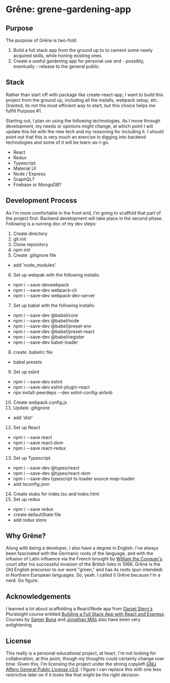 # Grēne: grene-gardening-app

## Purpose
The purpose of Grēne is two-fold:
1. Build a full stack app from the ground up to to cement some newly acquired skills, while honing existing ones.
2. Create a useful gardening app for personal use and - possibly, eventually - release to the general public.

## Stack
Rather than start off with package like create-react-app, I want to build this project from the ground up, including all the installs, webpack setup, etc. Granted, its not the most efficient way to start, but this choice helps me fulfill Purpose #1. 

Starting out, I plan on using the following technologies. As I move through development, my needs or opinions might change, at which point I will update this list with the new tech and my reasoning for including it. I should point out that this is very much an exercise in digging into backend technologies and some of it will be learn-as-I-go. 

- React
- Redux
- Typescript
- Material UI
- Node / Express
- GraphQL?
- Firebase or MongoDB?

## Development Process
As I'm more comfortable in the front end, I'm going to scaffold that part of the project first. Backend development will take place in the second phase. Following is a running doc of my dev steps:

1. Create directory
2. git init
3. Clone repository
4. npm init
5. Create .gitignore file
  - add 'node_modules'
6. Set up webpak with the following installs:
  - npm i --save-devwebpack
  - npm i --save-dev webpack-cli
  - npm i --save-dev webpack-dev-server
7. Set up babel with the following installs:
  - npm i --save-dev @babel/core
  - npm i --save-dev @babel/node
  - npm i --save-dev @babel/preset-env
  - npm i --save-dev @babel/preset-react
  - npm i --save-dev @babel/register
  - npm i --save-dev babel-loader
8. create .babelrc file
  - babel presets
9. Set up eslint
  - npm i --save-dev eslint
  - npm i --save-dev eslint-plugin-react
  - npx install-peerdeps --dev eslint-config-airbnb
10. Create webpack.config.js
11. Update .gitignore
  - add 'dist'
12. Set up React
  - npm i --save react
  - npm i --save react-dom
  - npm i --save react-redux
13. Set up Typescript
  - npm i --save-dev @types/react 
  - npm i --save-dev @types/react-dom
  - npm i --save-dev typescript ts-loader source-map-loader
  - add tsconfig.json
14. Create stubs for index.tsx and index.html
15. Set up redux
  - npm i --save redux
  - create defaultState file
  - add redux store

## Why Grēne?
Along with being a developer, I also have a degree in English. I've always been fascinated with the Germanic roots of the language, and with the infusion of Latin influence via the French brought by [William the Conquer's](https://en.wikipedia.org/wiki/William_the_Conqueror) court after his successful invasion of the British Isles in 1066. Grēne is the Old English precursor to our word "green," and has its roots (pun intended) in Northern European languages. So, yeah. I called it Grēne because I'm a nerd. Go figure.

## Acknowledgements
I learned a lot about scaffolding a React/Node app from [Daniel Stern's](http://danielstern.ca/#/) Pluralsight course entitled [Building a Full Stack App with React and Express](https://www.pluralsight.com/courses/react-express-full-stack-app-building). Courses by [Samer Buna](https://samerbuna.com/) and [Jonathan Mills](https://www.linkedin.com/in/jonathanfmills/) also have been very enlightening. 

## License
This really is a personal educational project, at heart. I'm not looking for collaboration, at this point, though my thoughts could certainly change over time. Given this, I'm licensing the project under the strong copyleft [GNU Affero General Public License v3.0](https://opensource.org/licenses/AGPL-3.0). I figure I can replace this with one less restrictive later on if it looks like that might be the right decision.


